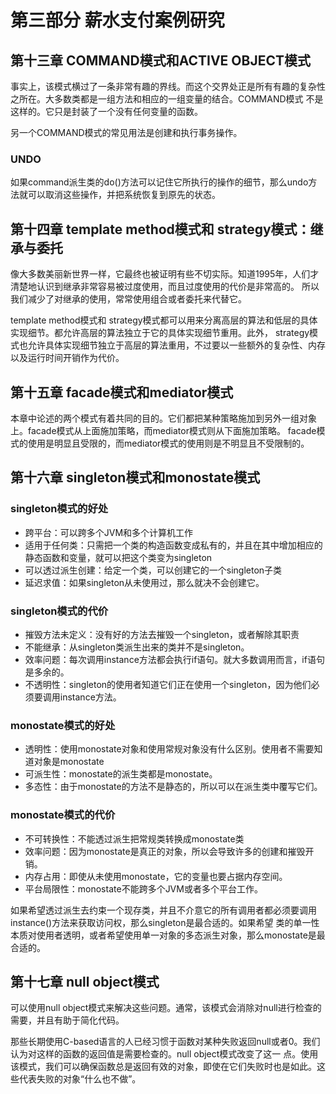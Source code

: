 # 第三部分 薪水支付案例研究

## 第十三章 COMMAND模式和ACTIVE OBJECT模式

事实上，该模式横过了一条非常有趣的界线。而这个交界处正是所有有趣的复杂性之所在。大多数类都是一组方法和相应的一组变量的结合。COMMAND模式
不是这样的。它只是封装了一个没有任何变量的函数。

另一个COMMAND模式的常见用法是创建和执行事务操作。

### UNDO

如果command派生类的do()方法可以记住它所执行的操作的细节，那么undo方法就可以取消这些操作，并把系统恢复到原先的状态。

## 第十四章 template method模式和 strategy模式：继承与委托

像大多数美丽新世界一样，它最终也被证明有些不切实际。知道1995年，人们才清楚地认识到继承非常容易被过度使用，而且过度使用的代价是非常高的。
所以我们减少了对继承的使用，常常使用组合或者委托来代替它。

template method模式和 strategy模式都可以用来分离高层的算法和低层的具体实现细节。都允许高层的算法独立于它的具体实现细节重用。此外，
strategy模式也允许具体实现细节独立于高层的算法重用，不过要以一些额外的复杂性、内存 以及运行时间开销作为代价。

## 第十五章 facade模式和mediator模式

本章中论述的两个模式有着共同的目的。它们都把某种策略施加到另外一组对象上。facade模式从上面施加策略，而mediator模式则从下面施加策略。
facade模式的使用是明显且受限的，而mediator模式的使用则是不明显且不受限制的。

## 第十六章 singleton模式和monostate模式

### singleton模式的好处

- 跨平台：可以跨多个JVM和多个计算机工作
- 适用于任何类：只需把一个类的构造函数变成私有的，并且在其中增加相应的静态函数和变量，就可以把这个类变为singleton
- 可以透过派生创建：给定一个类，可以创建它的一个singleton子类
- 延迟求值：如果singleton从未使用过，那么就决不会创建它。

### singleton模式的代价

- 摧毁方法未定义：没有好的方法去摧毁一个singleton，或者解除其职责
- 不能继承：从singleton类派生出来的类并不是singleton。
- 效率问题：每次调用instance方法都会执行if语句。就大多数调用而言，if语句是多余的。
- 不透明性：singleton的使用者知道它们正在使用一个singleton，因为他们必须要调用instance方法。

### monostate模式的好处

- 透明性：使用monostate对象和使用常规对象没有什么区别。使用者不需要知道对象是monostate
- 可派生性：monostate的派生类都是monostate。
- 多态性：由于monostate的方法不是静态的，所以可以在派生类中覆写它们。

### monostate模式的代价

- 不可转换性：不能透过派生把常规类转换成monostate类
- 效率问题：因为monostate是真正的对象，所以会导致许多的创建和摧毁开销。
- 内存占用：即使从未使用monostate，它的变量也要占据内存空间。
- 平台局限性：monostate不能跨多个JVM或者多个平台工作。

如果希望透过派生去约束一个现存类，并且不介意它的所有调用者都必须要调用instance()方法来获取访问权，那么singleton是最合适的。如果希望
类的单一性本质对使用者透明，或者希望使用单一对象的多态派生对象，那么monostate是最合适的。

## 第十七章 null object模式

可以使用null object模式来解决这些问题。通常，该模式会消除对null进行检查的需要，并且有助于简化代码。

那些长期使用C-based语言的人已经习惯于函数对某种失败返回null或者0。我们认为对这样的函数的返回值是需要检查的。null
object模式改变了这一
点。使用该模式，我们可以确保函数总是返回有效的对象，即使在它们失败时也是如此。这些代表失败的对象“什么也不做”。

